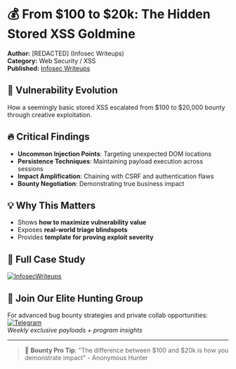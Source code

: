 # 💰 From $100 to $20k: The Hidden Stored XSS Goldmine

**Author:** [REDACTED] (Infosec Writeups)  
**Category:** Web Security / XSS  
**Published:** [Infosec Writeups](https://infosecwriteups.com/100-20k-worth-stored-xss-vulnerability-hidden-methods-e56fe57437c4)  

## 🎯 Vulnerability Evolution
How a seemingly basic stored XSS escalated from $100 to $20,000 bounty through creative exploitation.

## 🔥 Critical Findings
- **Uncommon Injection Points**: Targeting unexpected DOM locations
- **Persistence Techniques**: Maintaining payload execution across sessions
- **Impact Amplification**: Chaining with CSRF and authentication flaws
- **Bounty Negotiation**: Demonstrating true business impact

## 💡 Why This Matters
- Shows **how to maximize vulnerability value**
- Exposes **real-world triage blindspots**
- Provides **template for proving exploit severity**

## 📜 Full Case Study
[![InfosecWriteups](https://img.shields.io/badge/Infosec_Writeups-Read_Full_Article-red)](https://infosecwriteups.com/100-20k-worth-stored-xss-vulnerability-hidden-methods-e56fe57437c4)

## 🚀 Join Our Elite Hunting Group
For advanced bug bounty strategies and private collab opportunities:  
[![Telegram](https://img.shields.io/badge/Telegram-Join_Channel-blue)](https://t.me/yourchannel)  
*Weekly exclusive payloads + program insights*

---

> 💸 **Bounty Pro Tip**: "The difference between $100 and $20k is how you demonstrate impact" - Anonymous Hunter
